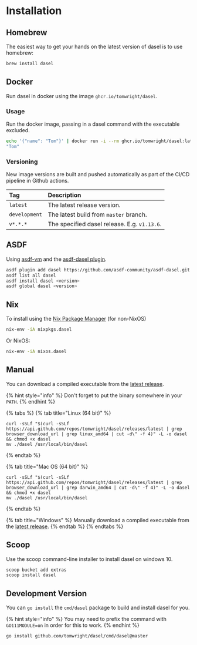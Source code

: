 # Installation

## Homebrew

The easiest way to get your hands on the latest version of dasel is to use homebrew:

```bash
brew install dasel
```

## Docker

Run dasel in docker using the image `ghcr.io/tomwright/dasel`.

### Usage

Run the docker image, passing in a dasel command with the executable excluded.

```bash
echo '{"name": "Tom"}' | docker run -i --rm ghcr.io/tomwright/dasel:latest -p json '.name'
"Tom"
```

### Versioning

New image versions are built and pushed automatically as part of the CI/CD pipeline in Github actions.

| Tag | Description |
| :--- | :--- |
| `latest` | The latest release version. |
| `development` | The latest build from `master` branch. |
| `v*.*.*` | The specified dasel release. E.g. `v1.13.6`. |

## ASDF

Using [asdf-vm](https://asdf-vm.com/) and the [asdf-dasel plugin](https://github.com/asdf-community/asdf-dasel?ts=4).

```bash
asdf plugin add dasel https://github.com/asdf-community/asdf-dasel.git
asdf list all dasel
asdf install dasel <version>
asdf global dasel <version>
```

## Nix

To install using the [Nix Package Manager](https://nixos.org/) (for non-NixOS)

```bash
nix-env -iA nixpkgs.dasel
```

Or NixOS:

```bash
nix-env -iA nixos.dasel
```

## Manual

You can download a compiled executable from the [latest release](https://github.com/TomWright/dasel/releases/latest).

{% hint style="info" %}
Don't forget to put the binary somewhere in your `PATH`.
{% endhint %}

{% tabs %}
{% tab title="Linux \(64 bit\)" %}
```text
curl -sSLf "$(curl -sSLf https://api.github.com/repos/tomwright/dasel/releases/latest | grep browser_download_url | grep linux_amd64 | cut -d\" -f 4)" -L -o dasel && chmod +x dasel
mv ./dasel /usr/local/bin/dasel
```
{% endtab %}

{% tab title="Mac OS \(64 bit\)" %}
```text
curl -sSLf "$(curl -sSLf https://api.github.com/repos/tomwright/dasel/releases/latest | grep browser_download_url | grep darwin_amd64 | cut -d\" -f 4)" -L -o dasel && chmod +x dasel
mv ./dasel /usr/local/bin/dasel
```
{% endtab %}

{% tab title="Windows" %}
Manually download a compiled executable from the [latest release](https://github.com/TomWright/dasel/releases/latest).
{% endtab %}
{% endtabs %}

## Scoop

Use the scoop command-line installer to install dasel on windows 10.

```bash
scoop bucket add extras
scoop install dasel
```

## Development Version

You can `go install` the `cmd/dasel` package to build and install dasel for you.

{% hint style="info" %}
You may need to prefix the command with `GO111MODULE=on` in order for this to work.
{% endhint %}

```text
go install github.com/tomwright/dasel/cmd/dasel@master
```

